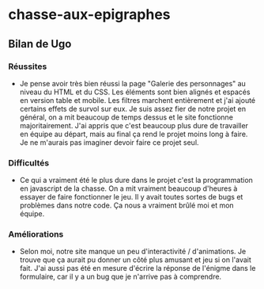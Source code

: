 ﻿# chasse-aux-epigraphes
## Bilan de Ugo
### Réussites
* Je pense avoir très bien réussi la page "Galerie des personnages" au niveau du HTML et du CSS. Les éléments sont bien alignés et espacés en version table et mobile. Les filtres marchent entièrement et j'ai ajouté certains effets de survol sur eux. Je suis assez fier de notre projet en général, on a mit beaucoup de temps dessus et le site fonctionne majoritairement. J'ai appris que c'est beaucoup plus dure de travailler en équipe au départ, mais au final ça rend le projet moins long à faire. Je ne m'aurais pas imaginer devoir faire ce projet seul.
### Difficultés
* Ce qui a vraiment été le plus dure dans le projet c'est la programmation en javascript de la chasse. On a mit vraiment beaucoup d'heures à essayer de faire fonctionner le jeu. Il y avait toutes sortes de bugs et problèmes dans notre code. Ça nous a vraiment brûlé moi et mon équipe. 
### Améliorations
* Selon moi, notre site manque un peu d'interactivité / d'animations. Je trouve que ça aurait pu donner un côté plus amusant et jeu si on l'avait fait. J'ai aussi pas été en mesure d'écrire la réponse de l'énigme dans le formulaire, car il y a un bug que je n'arrive pas à comprendre. 
